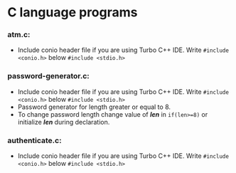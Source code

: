 # C language programs
<h3>atm.c:</h3>
  <ul>
    <li>Include conio header file if you are using Turbo C++ IDE. Write <code>#include &lt;conio.h&gt;</code> below <code>#include &lt;stdio.h&gt;</code></li>
  </ul>
<h3>password-generator.c:</h3> 
  <ul>
    <li>Include conio header file if you are using Turbo C++ IDE. Write <code>#include &lt;conio.h&gt;</code> below <code>#include &lt;stdio.h&gt;</code></li>
    <li>Password generator for length greater or equal to 8.</li>
    <li>To change password length change value of <strong><em>len</em></strong> in <code>if(len>=8)</code> or initialize <strong><em>len</em></strong> during declaration.</li>
  </ul>
  <h3>authenticate.c:</h3> 
    <ul>
      <li>Include conio header file if you are using Turbo C++ IDE. Write <code>#include &lt;conio.h&gt;</code> below <code>#include &lt;stdio.h&gt;</code></li>
    </ul>
